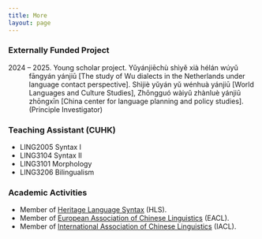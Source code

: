 ```yaml
---
title: More
layout: page
---
```


### Externally Funded Project

<p style="text-indent: -3em; margin-left: 3em;">2024 – 2025. Young scholar project. Yǔyánjiēchù shìyě xià hélán wúyǔ fāngyán yánjiū [The study of Wu dialects in the Netherlands under language contact perspective]. Shìjiè yǔyán yǔ wénhuà yánjiū [World Languages and Culture Studies], Zhōngguó wàiyǔ zhànluè yánjiū zhōngxīn [China center for language planning and policy studies]. (Principle Investigator) </p>

### Teaching Assistant (CUHK)

* LING2005 Syntax I 
* LING3104 Syntax II 
* LING3101 Morphology 
* LING3206 Bilingualism 

### Academic Activities

* Member of [Heritage Language Syntax](https://sites.google.com/view/heritagelanguagesyntax/home) (HLS).
* Member of [European Association of Chinese Linguistics](https://www.chineselinguistics.eu/) (EACL).
* Member of [International Association of Chinese Linguistics](http://iacl-linguistics.org/) (IACL).
